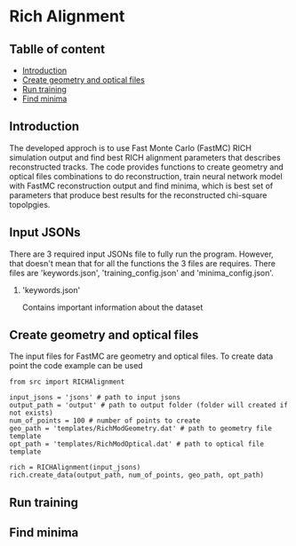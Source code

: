 # Rich Alignment

## Tablle of content
 - [Introduction](#Introduction)
 - [Create geometry and optical files](#Create-geometry-and-optical-files)
 - [Run training](#Run-training)
 - [Find minima](#Find-minima)

## Introduction

The developed approch is to use Fast Monte Carlo (FastMC) RICH simulation output and find best RICH alignment parameters that describes reconstructed tracks. The code provides functions to create geometry and optical files combinations to do reconstruction, train neural network model with FastMC reconstruction output and find minima, which is best set of parameters that produce best results for the reconstructed chi-square topolpgies. 

## Input JSONs

There are 3 required input JSONs file to fully run the program. However, that doesn't mean that for all the functions the 3 files are requires. There files are 'keywords.json', 'training_config.json' and 'minima_config.json'.

1. 'keywords.json'

    Contains important information about the dataset 

## Create geometry and optical files

The input files for FastMC are geometry and optical files. To create data point the code example can be used

```python3
from src import RICHAlignment

input_jsons = 'jsons' # path to input jsons
output_path = 'output' # path to output folder (folder will created if not exists)
num_of_points = 100 # number of points to create
geo_path = 'templates/RichModGeometry.dat' # path to geometry file template
opt_path = 'templates/RichModOptical.dat' # path to optical file template

rich = RICHAlignment(input_jsons)
rich.create_data(output_path, num_of_points, geo_path, opt_path)
```


## Run training

## Find minima


